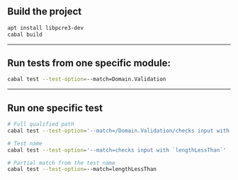 ## Build the project

```bash
apt install libpcre3-dev
cabal build
```

---

## Run tests from one specific module:

```bash
cabal test --test-option=--match=Domain.Validation
```

---

## Run one specific test

```bash
# Full qualified path
cabal test --test-option='--match=/Domain.Validation/checks input with `lengthLessThan`'

# Test name
cabal test --test-option='--match=checks input with `lengthLessThan`'

# Partial match from the test name
cabal test --test-option=--match=lengthLessThan
```
